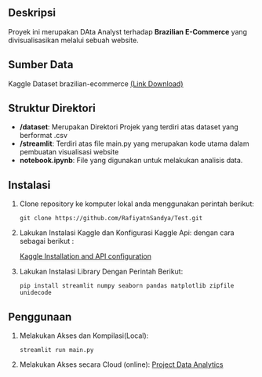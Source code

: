 ## Deskripsi

Proyek ini merupakan DAta Analyst terhadap **Brazilian E-Commerce** yang divisualisasikan melalui sebuah website.

## Sumber Data
Kaggle Dataset brazilian-ecommerce [(Link Download)](https://www.kaggle.com/datasets/olistbr/brazilian-ecommerce/data)

## Struktur Direktori

- **/dataset**: Merupakan Direktori Projek yang terdiri atas dataset yang berformat .csv
- **/streamlit**: Terdiri atas file main.py yang merupakan kode utama dalam pembuatan visualisasi website
- **notebook.ipynb**: File yang digunakan untuk melakukan analisis data.

## Instalasi

1. Clone repository ke komputer lokal anda menggunakan perintah berikut:

   ```shell
   git clone https://github.com/RafiyatnSandya/Test.git
   ```
2. Lakukan Instalasi Kaggle dan Konfigurasi Kaggle Api:
   dengan cara sebagai berikut :
   
   [Kaggle Installation and API configuration](https://github.com/Kaggle/kaggle-api)
   
4. Lakukan Instalasi Library Dengan Perintah Berikut:

    ```shell
    pip install streamlit numpy seaborn pandas matplotlib zipfile unidecode
    
    ```

## Penggunaan
1. Melakukan Akses dan Kompilasi(Local):

    ```shell
    streamlit run main.py
    ```
2. Melakukan Akses secara Cloud (online):
   [Project Data Analytics](http://192.168.1.34:8501/)
